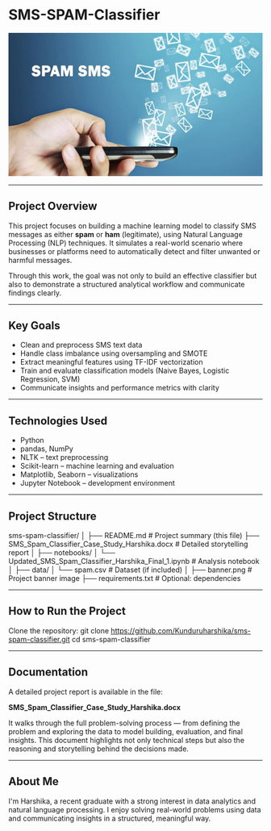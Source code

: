 # SMS-SPAM-Classifier

![Click to view the full case study](phan-mem-spam-sms.jpg)

---

## Project Overview

This project focuses on building a machine learning model to classify SMS messages as either **spam** or **ham** (legitimate), using Natural Language Processing (NLP) techniques. It simulates a real-world scenario where businesses or platforms need to automatically detect and filter unwanted or harmful messages.

Through this work, the goal was not only to build an effective classifier but also to demonstrate a structured analytical workflow and communicate findings clearly.

---

## Key Goals

- Clean and preprocess SMS text data  
- Handle class imbalance using oversampling and SMOTE  
- Extract meaningful features using TF-IDF vectorization  
- Train and evaluate classification models (Naive Bayes, Logistic Regression, SVM)  
- Communicate insights and performance metrics with clarity  

---

## Technologies Used

- Python  
- pandas, NumPy  
- NLTK – text preprocessing  
- Scikit-learn – machine learning and evaluation  
- Matplotlib, Seaborn – visualizations  
- Jupyter Notebook – development environment  

---

## Project Structure
sms-spam-classifier/
│
├── README.md                                # Project summary (this file)
├── SMS_Spam_Classifier_Case_Study_Harshika.docx   # Detailed storytelling report
│
├── notebooks/
│   └── Updated_SMS_Spam_Classifier_Harshika_Final_1.ipynb  # Analysis notebook
│
├── data/
│   └── spam.csv                             # Dataset (if included)
│
├── banner.png                               # Project banner image
├── requirements.txt                         # Optional: dependencies


---

## How to Run the Project

Clone the repository:
git clone https://github.com/Kunduruharshika/sms-spam-classifier.git
cd sms-spam-classifier

---

## Documentation

A detailed project report is available in the file:

**SMS_Spam_Classifier_Case_Study_Harshika.docx**

It walks through the full problem-solving process — from defining the problem and exploring the data to model building, evaluation, and final insights. This document highlights not only technical steps but also the reasoning and storytelling behind the decisions made.

---

## About Me

I'm Harshika, a recent graduate with a strong interest in data analytics and natural language processing. I enjoy solving real-world problems using data and communicating insights in a structured, meaningful way.



